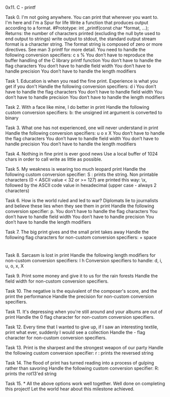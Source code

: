 0x11. C - printf

Task 0. I'm not going anywhere. You can print that wherever you want to. I'm here and I'm a Spur for life
Write a function that produces output according to a format.
#Prototype: int _printf(const char *format, ...);
Returns: the number of characters printed (excluding the null byte used to end output to strings)
write output to stdout, the standard output stream
format is a character string. The format string is composed of zero or more directives. See man 3 printf for more detail. You need to handle the following conversion specifiers:
c
s
%
You don’t have to reproduce the buffer handling of the C library printf function
You don’t have to handle the flag characters
You don’t have to handle field width
You don’t have to handle precision
You don’t have to handle the length modifiers

Task 1. Education is when you read the fine print. Experience is what you get if you don't
Handle the following conversion specifiers:
d
i
You don’t have to handle the flag characters
You don’t have to handle field width
You don’t have to handle precision
You don’t have to handle the length modifiers

Task 2. With a face like mine, I do better in print
Handle the following custom conversion specifiers:
b: the unsigned int argument is converted to binary

Task 3. What one has not experienced, one will never understand in print
Handle the following conversion specifiers:
u
o
x
X
You don’t have to handle the flag characters
You don’t have to handle field width
You don’t have to handle precision
You don’t have to handle the length modifiers

Task 4. Nothing in fine print is ever good news
Use a local buffer of 1024 chars in order to call write as little as possible.

Task 5. My weakness is wearing too much leopard print
Handle the following custom conversion specifier:
S : prints the string.
Non printable characters (0 < ASCII value < 32 or >= 127) are printed this way: \x, followed by the ASCII code value in hexadecimal (upper case - always 2 characters)

Task 6. How is the world ruled and led to war? Diplomats lie to journalists and believe these lies when they see them in print
Handle the following conversion specifier: p.
You don’t have to handle the flag characters
You don’t have to handle field width
You don’t have to handle precision
You don’t have to handle the length modifiers

Task 7. The big print gives and the small print takes away
Handle the following flag characters for non-custom conversion specifiers:
+
space
#

Task 8. Sarcasm is lost in print
Handle the following length modifiers for non-custom conversion specifiers:
l
h
Conversion specifiers to handle: d, i, u, o, x, X

Task 9. Print some money and give it to us for the rain forests
Handle the field width for non-custom conversion specifiers.


Task 10. The negative is the equivalent of the composer's score, and the print the performance
Handle the precision for non-custom conversion specifiers.

Task 11. It's depressing when you're still around and your albums are out of print
Handle the 0 flag character for non-custom conversion specifiers.

Task 12. Every time that I wanted to give up, if I saw an interesting textile, print what ever, suddenly I would see a collection
Handle the - flag character for non-custom conversion specifiers.

Task 13. Print is the sharpest and the strongest weapon of our party
Handle the following custom conversion specifier:
r : prints the reversed string

Task 14. The flood of print has turned reading into a process of gulping rather than savoring
Handle the following custom conversion specifier:
R: prints the rot13'ed string 

Task 15. *
All the above options work well together.
Well done on completing this project! Let the world hear about this milestone achieved.


